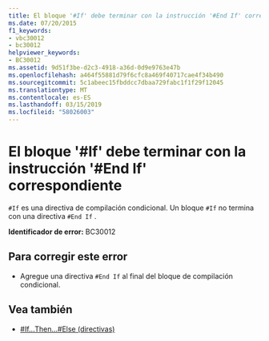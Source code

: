 ```yaml
---
title: El bloque '#If' debe terminar con la instrucción '#End If' correspondiente
ms.date: 07/20/2015
f1_keywords:
- vbc30012
- bc30012
helpviewer_keywords:
- BC30012
ms.assetid: 9d51f3be-d2c3-4918-a36d-0d9e9763e47b
ms.openlocfilehash: a464f55881d79f6cfc8a469f40717cae4f34b490
ms.sourcegitcommit: 5c1abeec15fbddcc7dbaa729fabc1f1f29f12045
ms.translationtype: MT
ms.contentlocale: es-ES
ms.lasthandoff: 03/15/2019
ms.locfileid: "58026003"
---
```

# <a name="if-block-must-end-with-a-matching-end-if"></a>El bloque '#If' debe terminar con la instrucción '#End If' correspondiente
`#If` es una directiva de compilación condicional. Un bloque `#If` no termina con una directiva `#End If` .  
  
 **Identificador de error:** BC30012  
  
## <a name="to-correct-this-error"></a>Para corregir este error  
  
-   Agregue una directiva `#End If` al final del bloque de compilación condicional.  
  
## <a name="see-also"></a>Vea también

- [#If...Then...#Else (directivas)](../../visual-basic/language-reference/directives/if-then-else-directives.md)
